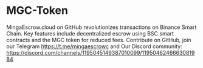 # MGC-Token
MingaEscrow.cloud on GitHub revolutionizes transactions on Binance Smart Chain. Key features include decentralized escrow using BSC smart contracts and the MGC token for reduced fees. Contribute on GitHub, join our Telegram https://t.me/mingaescrowc   and  Our Discord community: https://discord.com/channels/1195045149387010099/1195046246663081984
